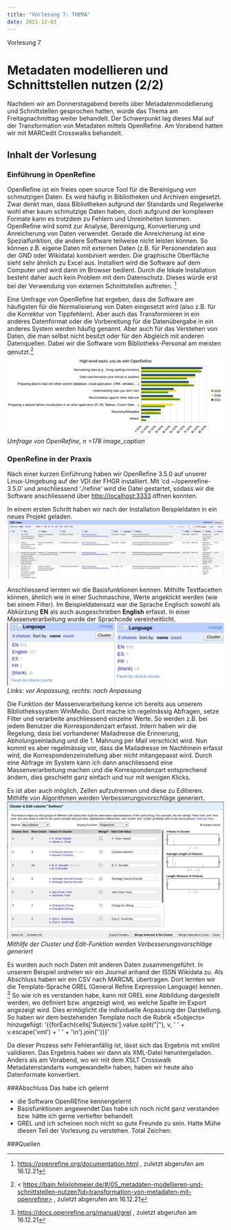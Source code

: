 ```yaml
---
title: "Vorlesung 7: THEMA"
date: 2021-12-03
---
```


Vorlesung 7

# Metadaten modellieren und Schnittstellen nutzen (2/2)
Nachdem wir am Donnerstagabend bereits über Metadatenmodellierung und Schnittstellen gesprochen hatten, wurde das Thema am Freitagnachmittag weiter behandelt. Der Schwerpunkt lag dieses Mal auf der Transformation von Metadaten mittels OpenRefine. Am Vorabend hatten wir mit MARCedit Crosswalks behandelt.

## Inhalt der Vorlesung
### Einführung in OpenRefine
OpenRefine ist ein freies open source Tool für die Bereinigung von schmutzigen Daten. Es wird häufig in Bibliotheken und Archiven eingesetzt. Zwar denkt man, dass Bibliotheken aufgrund der Standards und Regelwerke wohl eher kaum schmutzige Daten haben, doch aufgrund der komplexen Formate kann es trotzdem zu Fehlern und Unreinheiten kommen. OpenRefine wird somit zur Analyse, Bereinigung, Konvertierung und Anreicherung von Daten verwendet. Gerade die Anreicherung ist eine Spezialfunktion, die andere Software teilweise nicht leisten können. So können z.B. eigene Daten mit externen Daten (z.B. für Personendaten aus der GND oder Wikidata) kombiniert werden. Die graphische Oberfläche sieht sehr ähnlich zu Excel aus. Installiert wird die Software auf dem Computer und wird dann im Browser bedient. Durch die lokale Installation besteht daher auch kein Problem mit dem Datenschutz. Dieses würde erst bei der Verwendung von externen Schnittstellen auftreten. [^1]

Eine Umfrage von OpenRefine hat ergeben, dass die Software am häufigsten für die Normalisierung von Daten eingesetzt wird (also z.B. für die Korrektur von Tippfehlern). Aber auch das Transformieren in ein anderes Datenformat oder die Vorbereitung für die Datenübergabe in ein anderes System werden häufig genannt. Aber auch für das Verstehen von Daten, die man selbst nicht besitzt oder für den Abgleich mit anderen Datenquellen. Dabei wir die Software vom Bibliotheks-Personal am meisten genutzt.[^2]
![Einsatzbereiche von OpenRefine](https://github.com/cynkoh/BAIN21_ck/blob/master/images/07_Einsatz%20OpenRefine.png?raw=true)
<i>Umfrage von OpenRefine, n =178</i>
*image_caption*

### OpenRefine in der Praxis
Nach einer kurzen Einführung haben wir OpenRefine 3.5.0 auf unserer Linux-Umgebung auf der VDI der FHGR installiert. Mit ‘cd ~/openrefine-3.5.0’ und anschliessend ‘./refine’ wird die Datei gestartet, sodass wir die Software anschliessend über <http://localhost:3333> öffnen konnten.

In einem ersten Schritt haben wir nach der Installation Beispieldaten in ein neues Projekt geladen.
![Beispieldaten in OpenRefine](../images/07_OpenRefine01.png)

Anschliessend lernten wir die Basisfunktionen kennen. Mithilfe Textfacetten können, ähnlich wie in einer Suchmaschine, Werte angeklickt werden (wie bei einem Filter). Im Beispieldatensatz war die Sprache Englisch sowohl als Abkürzung **EN** als auch ausgeschrieben **English** erfasst. In einer Massenverarbeitung wurde der Sprachcode vereinheitlicht.
![Language-Facette vor Anpassung](../images/07_OpenRefine02.png)
<i>Links: vor Anpassung, rechts: nach Anpassung</i>

Die Funktion der Massenverarbeitung kenne ich bereits aus unserem Bibliothekssystem WinMedio. Dort mache ich regelmässig Abfragen, setze Filter und verarbeite anschliessend einzelne Werte. So werden z.B. bei jedem Benutzer die Korrespondenzart erfasst. Intern haben wir die Regelung, dass bei vorhandener Mailadresse die Erinnerung, Abholungseinladung und die 1. Mahnung per Mail verschickt wird. Nun kommt es aber regelmässig vor, dass die Mailadresse im Nachhinein erfasst wird, die Korrespondenzeinstellung aber nicht mitangepasst wird. Durch eine Abfrage im System kann ich dann anschliessend eine Massenverarbeitung machen und die Korrespondenzart entsprechend ändern, dies geschieht ganz einfach und nur mit wenigen Klicks.

Es ist aber auch möglich, Zellen aufzutrennen und diese zu Editieren. Mithilfe von Algorithmen werden Verbesserungsvorschläge generiert.
![Verbesserungsvorschläge](../images/07_OpenRefine03.png)
<i>Mithilfe der Cluster und Edit-Funktion werden Verbesserungsvorschläge generiert</i>

Es wurden auch noch Daten mit anderen Daten zusammengeführt. In unserem Beispiel ordneten wir ein Journal anhand der ISSN Wikidata zu. Als Abschluss haben wir ein CSV nach MARCML übertragen. Dort lernten wir die Template-Sprache GREL (General Refine Expression Language) kennen. [^3] So wie ich es verstanden habe, kann mit GREL eine Abbildung dargestellt werden, wo definiert bzw. angezeigt wird, wo welche Spalte im Export angezeigt wird. Dies ermöglicht die individuelle Anpassung der Darstellung. 
So haben wir dem bestehenden Template noch die Rubrik «Subjects» hinzugefügt:
‘{{forEach(cells['Subjects'].value.split("|"), v,
'<datafield tag="650" ind1="0" ind2="4">
    <subfield code="a">' + v.escape('xml') + '</subfield>
</datafield>' + '\n').join('')}}’

Da dieser Prozess sehr Fehleranfällig ist, lässt sich das Ergebnis mit xmllint validieren. Das Ergebnis haben wir dann als XML-Datei heruntergeladen. Anders als am Vorabend, wo wir mit dem XSLT Crosswalk Metadatenstandarts «umgewandelt» haben, haben wir heute also Datenformate konvertiert. 

###Abschluss
Das habe ich gelernt
- die Software OpenREfine kennengelernt
- Basisfunktionen angewendet 
Das habe ich noch nicht ganz verstanden bzw. hätte ich gerne vertiefter behandelt
- GREL und ich scheinen noch nicht so gute Freunde zu sein. Hatte Mühe diesen Teil der Vorlesung zu verstehen.
Total Zeichen: 

###Quellen
[^1]: <https://openrefine.org/documentation.html> , zuletzt abgerufen am 16.12.21
[^2]: < https://bain.felixlohmeier.de/#/05_metadaten-modellieren-und-schnittstellen-nutzen?id=transformation-von-metadaten-mit-openrefine> , zuletzt abgerufen am 16.12.21
[^3]: <https://docs.openrefine.org/manual/grel> , zuletzt abgerufen am 16.12.21

